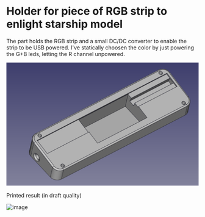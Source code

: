 # Holder for piece of RGB strip to enlight starship model

The part holds the RGB strip and a small DC/DC converter to enable the strip to be USB powered.
I've statically choosen the color by just powering the G+B leds, letting the R channel unpowered.

![image](./image.png)

Printed result (in draft quality)

![image](./printed.png)
